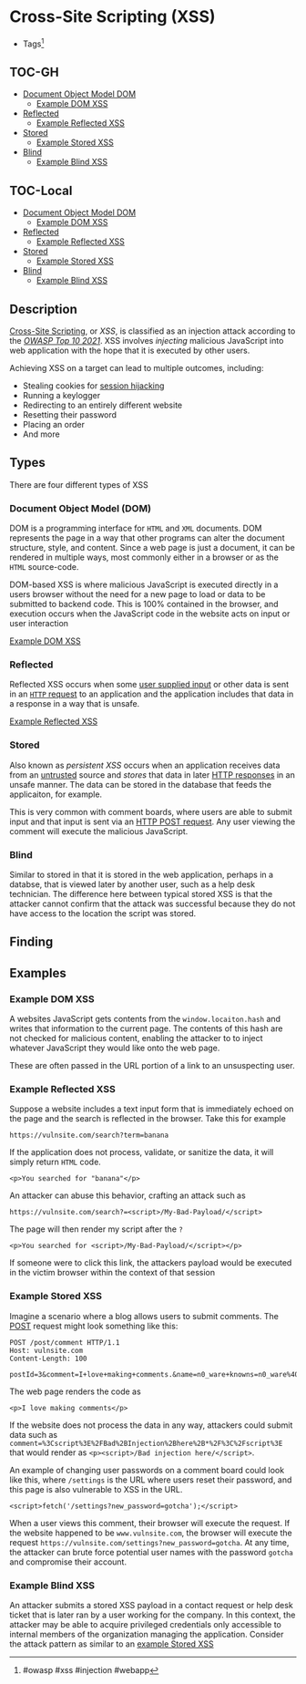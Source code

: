 # Cross-Site Scripting (XSS)
- Tags[^1]

[^1]: #owasp #xss #injection #webapp 

## TOC-GH
- [Document Object Model DOM](#Document-Object-Model-DOM)
	- [Example DOM XSS](#Example-0DOM-XSS)
- [Reflected](#Reflected)
	- [Example Reflected XSS](#Example-Reflected-XSS)
- [Stored](#Stored)
	- [Example Stored XSS](#Example-Stored-XSS)
- [Blind](#Blind)
	- [Example Blind XSS](#Example-Blind-XSS)
## TOC-Local

- [Document Object Model DOM](#Document%20Object%20Model%20DOM)
	- [Example DOM XSS](#Example%20DOM%20XSS)
- [Reflected](#Reflected)
	- [Example Reflected XSS](#Example%20Reflected%20XSS)
- [Stored](#Stored)
	- [Example Stored XSS](#Example%20Stored%20XSS)
- [Blind](#Blind)
	- [Example Blind XSS](#Example%20Blind%20XSS)


## Description
[Cross-Site Scripting](cross_site_scripting_xss.md), or *XSS*, is classified as an injection attack according to the [*OWASP Top 10 2021*](https://owasp.org/www-project-top-ten/). XSS involves *injecting* malicious JavaScript into web application with the hope that it is executed by other users. 

Achieving XSS on a target can lead to multiple outcomes, including:
- Stealing cookies for [session hijacking](session_hijacking.md)
- Running a keylogger
- Redirecting to an entirely different website
- Resetting their password
- Placing an order
- And more

## Types
There are four different types of XSS

### Document Object Model (DOM)
DOM is a programming interface for `HTML` and `XML` documents. DOM represents the page in a way that other programs can alter the document structure, style, and content. Since a web page is just a document, it can be rendered in multiple ways, most commonly either in a browser or as the `HTML` source-code. 

DOM-based XSS is where malicious JavaScript is executed directly in a users browser without the need for a new page to load or data to be submitted to backend code. This is 100% contained in the browser, and execution occurs when the JavaScript code in the website acts on input or user interaction

[Example DOM XSS](#Example%20DOM%20XSS)

### Reflected
Reflected XSS occurs when some [user supplied input](../concepts/user_supplied_input.md)  or other data is sent in an [`HTTP` request](../concepts/web_tech/http_request.md) to an application and the application includes that data in a response in a way that is unsafe. 

[Example Reflected XSS](#Example%20Reflected%20XSS)

### Stored
Also known as *persistent XSS* occurs when an application receives data from an [untrusted](../concepts/trust.md) source and *stores* that data in later [HTTP responses](../concepts/web_tech/http_response.md) in an unsafe manner. The data can be stored in the database that feeds the applicaiton, for example. 

This is very common with comment boards, where users are able to submit input and that input is sent via an [HTTP POST request](../concepts/web_tech/POST.md). Any user viewing the comment will execute the malicious JavaScript.

### Blind
Similar to stored in that it is stored in the web application, perhaps in a databse, that is viewed later by another user, such as a help desk technician. The difference here between typical stored XSS is that the attacker cannot confirm that the attack was successful because they do not have access to the location the script was stored. 

## Finding

## Examples
### Example DOM XSS
A websites JavaScript gets contents from the `window.locaiton.hash` and writes that information to the current page. The contents of this hash are not checked for malicious content, enabling the attacker to to inject whatever JavaScript they would like onto the web page. 

These are often passed in the URL portion of a link to an unsuspecting user. 

### Example Reflected XSS
Suppose a website includes a text input form that is immediately echoed on the page and the search is reflected in the browser. Take this for example

`https://vulnsite.com/search?term=banana`

If the application does not process, validate, or sanitize the data, it will simply return `HTML` code. 

`<p>You searched for "banana"</p>`

An attacker can abuse this behavior, crafting an attack such as

`https://vulnsite.com/search?=<script>/My-Bad-Payload/</script>`

The page will then render my script after the `?`

`<p>You searched for <script>/My-Bad-Payload/</script></p>`

If someone were to click this link, the attackers payload would be executed in the victim browser within the context of that session

### Example Stored XSS
Imagine a scenario where a blog allows users to submit comments. The [POST](../concepts/web_tech/POST.md) request might look something like this:

```
POST /post/comment HTTP/1.1  
Host: vulnsite.com  
Content-Length: 100  
  
postId=3&comment=I+love+making+comments.&name=n0_ware+knowns=n0_ware%40someemail.io
```

The web page renders the code as 

`<p>I love making comments</p>`

If the website does not process the data in any way, attackers could submit data  such as `comment=%3Cscript%3E%2FBad%2BInjection%2Bhere%2B*%2F%3C%2Fscript%3E` that would render as `<p><script>/Bad injection here/</script>`.

An example of changing user passwords on a comment board could look like this, where `/settings` is the URL where users reset their password, and this page is also vulnerable to XSS in the URL. 

`<script>fetch('/settings?new_password=gotcha');</script>`

When a user views this comment, their browser will execute the request. If the website happened to be `www.vulnsite.com`, the browser will execute the request `https://vulnsite.com/settings?new_password=gotcha`. At any time, the attacker can brute force potential user names with the password `gotcha` and compromise their account. 

### Example Blind XSS
An attacker submits a stored XSS payload in a contact request or help desk ticket that is later ran by a user working for the company. In this context, the attacker may be able to acquire privileged credentials only accessible to internal members of the organization managing the application. Consider the attack pattern as similar to an [example Stored XSS](#Example%20Stored%20XSS)